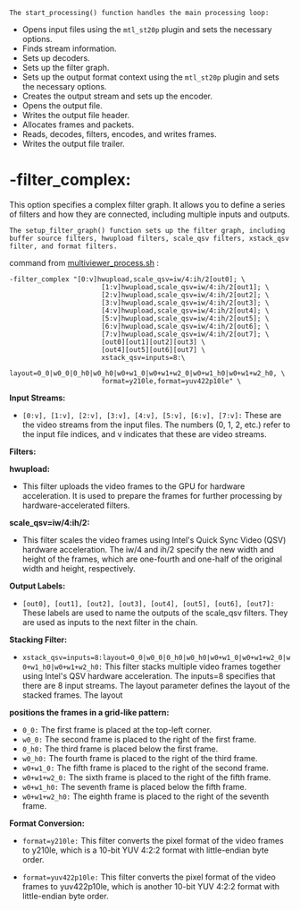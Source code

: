 ```
The start_processing() function handles the main processing loop:
```

- Opens input files using the `mtl_st20p` plugin and sets the necessary options.
- Finds stream information.
- Sets up decoders.
- Sets up the filter graph.
- Sets up the output format context using the `mtl_st20p` plugin and sets the necessary options.
- Creates the output stream and sets up the encoder.
- Opens the output file.
- Writes the output file header.
- Allocates frames and packets.
- Reads, decodes, filters, encodes, and writes frames.
- Writes the output file trailer.

# -filter_complex:
This option specifies a complex filter graph. It allows you to define a series of filters and how they are connected, including multiple inputs and outputs.

```
The setup_filter_graph() function sets up the filter graph, including buffer source filters, hwupload filters, scale_qsv filters, xstack_qsv filter, and format filters.
```
command from [multiviewer_process.sh](https://github.com/OpenVisualCloud/Intel-Tiber-Broadcast-Suite/blob/main/pipelines/multiviewer_process.sh) : 

```
-filter_complex "[0:v]hwupload,scale_qsv=iw/4:ih/2[out0]; \
                       [1:v]hwupload,scale_qsv=iw/4:ih/2[out1]; \
                       [2:v]hwupload,scale_qsv=iw/4:ih/2[out2]; \
                       [3:v]hwupload,scale_qsv=iw/4:ih/2[out3]; \
                       [4:v]hwupload,scale_qsv=iw/4:ih/2[out4]; \
                       [5:v]hwupload,scale_qsv=iw/4:ih/2[out5]; \
                       [6:v]hwupload,scale_qsv=iw/4:ih/2[out6]; \
                       [7:v]hwupload,scale_qsv=iw/4:ih/2[out7]; \
                       [out0][out1][out2][out3] \
                       [out4][out5][out6][out7] \
                       xstack_qsv=inputs=8:\
                       layout=0_0|w0_0|0_h0|w0_h0|w0+w1_0|w0+w1+w2_0|w0+w1_h0|w0+w1+w2_h0, \
                       format=y210le,format=yuv422p10le" \
```

**Input Streams:**

- `[0:v], [1:v], [2:v], [3:v], [4:v], [5:v], [6:v], [7:v]:`
  These are the video streams from the input files. The numbers (0, 1, 2, etc.) refer to the input file indices, and v indicates that these are video streams.

**Filters:**

**hwupload:**

  - This filter uploads the video frames to the GPU for hardware acceleration. It is used to prepare the frames for further processing by hardware-accelerated filters.

**scale_qsv=iw/4:ih/2:**

  - This filter scales the video frames using Intel's Quick Sync Video (QSV) hardware acceleration. The iw/4 and ih/2 specify the new width and height of the frames, which are one-fourth and one-half of the original width and height, respectively.

**Output Labels:**

  - `[out0], [out1], [out2], [out3], [out4], [out5], [out6], [out7]:`
    These labels are used to name the outputs of the scale_qsv filters. They are used as inputs to the next filter in the chain.

**Stacking Filter:**

  - `xstack_qsv=inputs=8:layout=0_0|w0_0|0_h0|w0_h0|w0+w1_0|w0+w1+w2_0|w0+w1_h0|w0+w1+w2_h0:`
    This filter stacks multiple video frames together using Intel's QSV hardware acceleration. The inputs=8 specifies that there are 8 input streams. The layout parameter defines the layout of the stacked frames. The layout 
  
**positions the frames in a grid-like pattern:**
  - `0_0:` The first frame is placed at the top-left corner.
  - `w0_0:` The second frame is placed to the right of the first frame.
  - `0_h0:` The third frame is placed below the first frame.
  - `w0_h0:` The fourth frame is placed to the right of the third frame.
  - `w0+w1_0:` The fifth frame is placed to the right of the second frame.
  - `w0+w1+w2_0:` The sixth frame is placed to the right of the fifth frame.
  - `w0+w1_h0:` The seventh frame is placed below the fifth frame.
  - `w0+w1+w2_h0:` The eighth frame is placed to the right of the seventh frame.

**Format Conversion:**
  - `format=y210le:`
    This filter converts the pixel format of the video frames to y210le, which is a 10-bit YUV 4:2:2 format with little-endian byte order.

  - `format=yuv422p10le:`
    This filter converts the pixel format of the video frames to yuv422p10le, which is another 10-bit YUV 4:2:2 format with little-endian byte order.